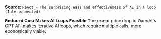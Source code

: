 **Source:** `ReAct - The surprising ease and effectiveness of AI in a loop (Interconnected)`

**Reduced Cost Makes AI Loops Feasible**
The recent price drop in OpenAI's GPT API makes iterative AI loops, which require multiple calls, more economically viable.
